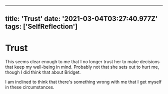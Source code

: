 
---
title: 'Trust'
date: '2021-03-04T03:27:40.977Z'
tags: ['SelfReflection']
---

<!-- Exported from TiddlyWiki at 19:18, 22nd October 2022 -->

# Trust

This seems clear enough to me that I no longer trust her to make decisions that keep my well-being in mind. Probably not that she sets out to hurt me, though I did think that about Bridget.

I am inclined to think that there's something wrong with me that I get myself in these circumstances.
